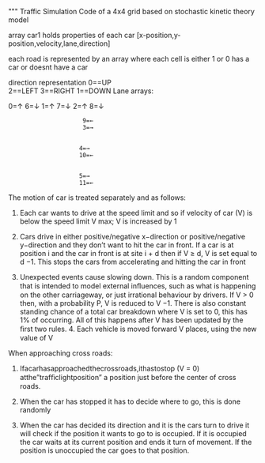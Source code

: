 """ Traffic Simulation Code of a 4x4 grid based on stochastic kinetic theory model

array car1 holds properties of each car [x-position,y-position,velocity,lane,direction]

each road is represented by an array where each cell is either 1 or 0 has a car or doesnt have a car





direction representation                        0==UP    
                                 2==LEFT                3==RIGHT
                                               1==DOWN 
Lane arrays: 

   0=↑ 6=↓             1=↑ 7=↓                 2=↑  8=↓
    
    
                         9=←                                   
                         3=→


                        4=→
                        10=←
                        
                        
                        5=→
                        11=←
                        
                        
                        
                        
The motion of car is treated separately and as follows:

1. Each car wants to drive at the speed limit and so if velocity of car (V) is below the speed limit V max; V is increased by 1 

2. Cars drive in either positive/negative x−direction or positive/negative y−direction and they don’t want to hit the car in front. 
If a car is at position i and the car in front is at site i + d then if V ≥ d, V is set equal to d −1. 
This stops the cars from accelerating and hitting the car in front 

3. Unexpected events cause slowing down. This is a random component that is intended to model external inﬂuences, such as what is happening
 on the other carriageway, or just irrational behaviour by drivers. If V > 0 then, with a probability P, V is reduced to V −1. 
 There is also constant standing chance of a total car breakdown where V is set to 0, this has 1% of occurring. 
 All of this happens after V has been updated by the ﬁrst two rules. 4. Each vehicle is moved forward V places, using the new value of V
 
When approaching cross roads:
    
1. Ifacarhasapproachedthecrossroads,ithastostop (V = 0) atthe”trafﬁclightposition” a position just before the center of cross roads. 

2. When the car has stopped it has to decide where to go, this is done randomly
 
3. When the car has decided its direction and it is the cars turn to drive it will check if the position it wants to go to is occupied. If it is occupied the car waits at its current position and ends it turn of movement. If the position is unoccupied the car goes to that position.
                        
                        
                        
                        
                        
